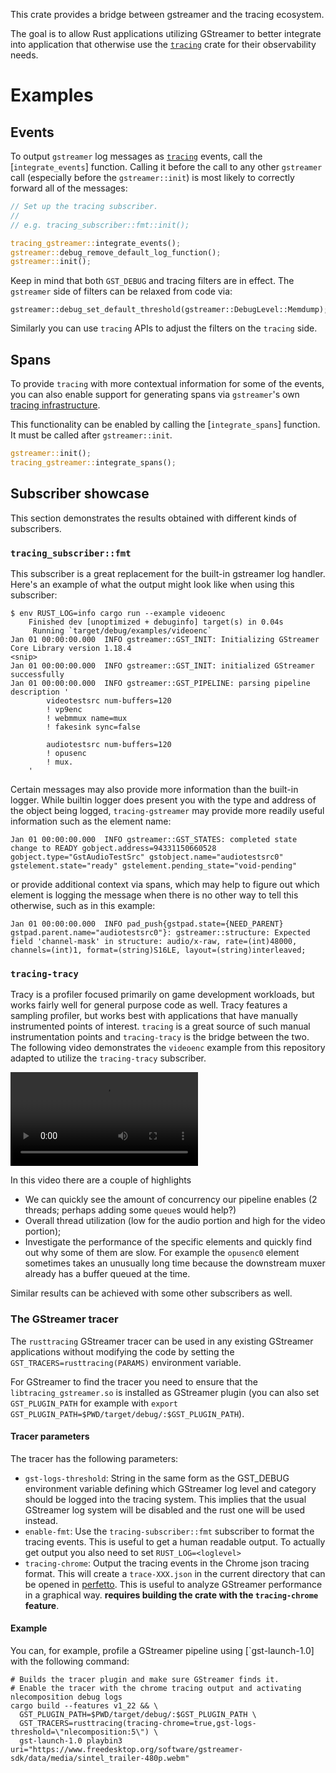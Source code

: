 This crate provides a bridge between gstreamer and the tracing ecosystem.

The goal is to allow Rust applications utilizing GStreamer to better integrate into application
that otherwise use the [`tracing`] crate for their observability needs.

# Examples

## Events

To output `gstreamer` log messages as [`tracing`] events, call the [`integrate_events`]
function. Calling it before the call to any other `gstreamer` call (especially before the
`gstreamer::init`) is most likely to correctly forward all of the messages:

```rust
// Set up the tracing subscriber.
//
// e.g. tracing_subscriber::fmt::init();

tracing_gstreamer::integrate_events();
gstreamer::debug_remove_default_log_function();
gstreamer::init();
```

Keep in mind that both `GST_DEBUG` and tracing filters are in effect. The `gstreamer` side of
filters can be relaxed from code via:

```
gstreamer::debug_set_default_threshold(gstreamer::DebugLevel::Memdump);
```

Similarly you can use `tracing` APIs to adjust the filters on the `tracing` side.

## Spans

To provide `tracing` with more contextual information for some of the events, you can also enable
support for generating spans via `gstreamer`'s own [tracing infrastructure][gsttracing].

This functionality can be enabled by calling the [`integrate_spans`] function. It must be called
after `gstreamer::init`.

```rust
gstreamer::init();
tracing_gstreamer::integrate_spans();
```

## Subscriber showcase

This section demonstrates the results obtained with different kinds of subscribers.

### `tracing_subscriber::fmt`

This subscriber is a great replacement for the built-in gstreamer log handler. Here's an example of
what the output might look like when using this subscriber:

```text
$ env RUST_LOG=info cargo run --example videoenc
    Finished dev [unoptimized + debuginfo] target(s) in 0.04s
     Running `target/debug/examples/videoenc`
Jan 01 00:00:00.000  INFO gstreamer::GST_INIT: Initializing GStreamer Core Library version 1.18.4
<snip>
Jan 01 00:00:00.000  INFO gstreamer::GST_INIT: initialized GStreamer successfully
Jan 01 00:00:00.000  INFO gstreamer::GST_PIPELINE: parsing pipeline description '
        videotestsrc num-buffers=120
        ! vp9enc
        ! webmmux name=mux
        ! fakesink sync=false

        audiotestsrc num-buffers=120
        ! opusenc
        ! mux.
    '
```

Certain messages may also provide more information than the built-in logger. While builtin logger
does present you with the type and address of the object being logged, `tracing-gstreamer` may
provide more readily useful information such as the element name:

```text
Jan 01 00:00:00.000  INFO gstreamer::GST_STATES: completed state change to READY gobject.address=94331150660528 gobject.type="GstAudioTestSrc" gstobject.name="audiotestsrc0" gstelement.state="ready" gstelement.pending_state="void-pending"
```

or provide additional context via spans, which may help to figure out which element is logging the
message when there is no other way to tell this otherwise, such as in this example:

```text
Jan 01 00:00:00.000  INFO pad_push{gstpad.state={NEED_PARENT} gstpad.parent.name="audiotestsrc0"}: gstreamer::structure: Expected field 'channel-mask' in structure: audio/x-raw, rate=(int)48000, channels=(int)1, format=(string)S16LE, layout=(string)interleaved;
```

### `tracing-tracy`

Tracy is a profiler focused primarily on game development workloads, but works fairly well for
general purpose code as well. Tracy features a sampling profiler, but works best with applications
that have manually instrumented points of interest.  `tracing` is a great source of such manual
instrumentation points and `tracing-tracy` is the bridge between the two. The following video
demonstrates the `videoenc` example from this repository adapted to utilize the `tracing-tracy`
subscriber.

<video src="https://user-images.githubusercontent.com/679122/131253926-63761e43-a804-44f4-ad8a-8b87cd274cf8.mp4" controls></video>

In this video there are a couple of highlights

* We can quickly see the amount of concurrency our pipeline enables (2 threads; perhaps adding some
  `queue`s would help?)
* Overall thread utilization (low for the audio portion and high for the video portion);
* Investigate the performance of the specific elements and quickly find out why some of them are
  slow. For example the `opusenc0` element sometimes takes an unusually long time because the
  downstream muxer already has a buffer queued at the time.

Similar results can be achieved with some other subscribers as well.

[gsttracing]: https://gstreamer.freedesktop.org/documentation/additional/design/tracing.html
[`tracing`]: tracing_core


### The GStreamer tracer

The `rusttracing` GStreamer tracer can be used in any existing GStreamer
applications without modifying the code by setting the
`GST_TRACERS=rusttracing(PARAMS)` environment variable.

For GStreamer to find the tracer you need to ensure that the
`libtracing_gstreamer.so` is installed as GStreamer plugin (you can also set
`GST_PLUGIN_PATH` for example with `export
GST_PLUGIN_PATH=$PWD/target/debug/:$GST_PLUGIN_PATH`).

#### Tracer parameters

The tracer has the following parameters:

* `gst-logs-threshold`: String in the same form as the GST_DEBUG
  environment variable defining which GStreamer log level and category should be
  logged into the tracing system. This implies that the usual GStreamer log
  system will be disabled and the rust one will be used instead.
* `enable-fmt`: Use the `tracing-subscriber::fmt` subscriber to format the
  tracing events. This is useful to get a human readable output. To actually get
  output you also need to set `RUST_LOG=<loglevel>`
* `tracing-chrome`: Output the tracing events in the Chrome json tracing format.
   This will create a `trace-XXX.json` in the current directory that can be
  opened in [perfetto](https://ui.perfetto.dev/). This is useful to analyze
  GStreamer performance in a graphical way.
  **requires building the crate with the `tracing-chrome` feature**.


#### Example

You can, for example, profile a GStreamer pipeline using [`gst-launch-1.0]
with the following command:

```
# Builds the tracer plugin and make sure GStreamer finds it.
# Enable the tracer with the chrome tracing output and activating nlecomposition debug logs
cargo build --features v1_22 && \
  GST_PLUGIN_PATH=$PWD/target/debug/:$GST_PLUGIN_PATH \
  GST_TRACERS=rusttracing(tracing-chrome=true,gst-logs-threshold=\"nlecomposition:5\") \
  gst-launch-1.0 playbin3 uri="https://www.freedesktop.org/software/gstreamer-sdk/data/media/sintel_trailer-480p.webm"
```
